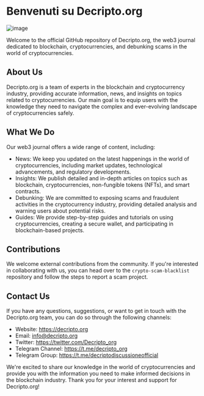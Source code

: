 # Benvenuti su Decripto.org

![image](https://github.com/Decripto-org/.github/assets/134168296/734dc8f6-b152-4cb0-ad83-bcb4a9c0bb2d)

Welcome to the official GitHub repository of Decripto.org, the web3 journal dedicated to blockchain, cryptocurrencies, and debunking scams in the world of cryptocurrencies.

## About Us
Decripto.org is a team of experts in the blockchain and cryptocurrency industry, providing accurate information, news, and insights on topics related to cryptocurrencies. Our main goal is to equip users with the knowledge they need to navigate the complex and ever-evolving landscape of cryptocurrencies safely.

## What We Do
Our web3 journal offers a wide range of content, including:

- News: We keep you updated on the latest happenings in the world of cryptocurrencies, including market updates, technological advancements, and regulatory developments.
- Insights: We publish detailed and in-depth articles on topics such as blockchain, cryptocurrencies, non-fungible tokens (NFTs), and smart contracts.
- Debunking: We are committed to exposing scams and fraudulent activities in the cryptocurrency industry, providing detailed analysis and warning users about potential risks.
- Guides: We provide step-by-step guides and tutorials on using cryptocurrencies, creating a secure wallet, and participating in blockchain-based projects.

## Contributions
We welcome external contributions from the community. If you're interested in collaborating with us, you can head over to the `crypto-scam-blacklist` repository and follow the steps to report a scam project.

## Contact Us
If you have any questions, suggestions, or want to get in touch with the Decripto.org team, you can do so through the following channels:

- Website: https://decripto.org
- Email: info@decripto.org
- Twitter: https://twitter.com/Decripto_org
- Telegram Channel: https://t.me/decripto_org
- Telegram Group: https://t.me/decriptodiscussioneofficial

We're excited to share our knowledge in the world of cryptocurrencies and provide you with the information you need to make informed decisions in the blockchain industry. Thank you for your interest and support for Decripto.org!
